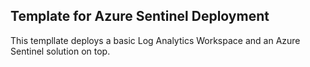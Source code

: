 ## Template for Azure Sentinel Deployment
This templlate deploys a basic Log Analytics Workspace and an Azure Sentinel solution on top.
